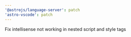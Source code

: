 ```yaml
---
'@astrojs/language-server': patch
'astro-vscode': patch
---
```


Fix intellisense not working in nested script and style tags
